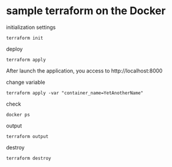 # sample terraform on the Docker

initialization settings

```shell
terraform init
```

deploy

```shell
terraform apply
```

After launch the application, you access to http://localhost:8000

change variable

```shell
terraform apply -var "container_name=YetAnotherName"
```

check

```shell
docker ps
```

output

```shell
terraform output
```

destroy

```shell
terraform destroy
```
